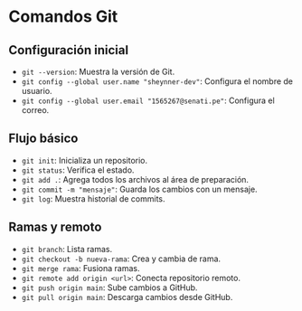 # Comandos Git

## Configuración inicial
- `git --version`: Muestra la versión de Git.
- `git config --global user.name "sheynner-dev"`: Configura el nombre de usuario.
- `git config --global user.email "1565267@senati.pe"`: Configura el correo.

## Flujo básico
- `git init`: Inicializa un repositorio.
- `git status`: Verifica el estado.
- `git add .`: Agrega todos los archivos al área de preparación.
- `git commit -m "mensaje"`: Guarda los cambios con un mensaje.
- `git log`: Muestra historial de commits.

## Ramas y remoto
- `git branch`: Lista ramas.
- `git checkout -b nueva-rama`: Crea y cambia de rama.
- `git merge rama`: Fusiona ramas.
- `git remote add origin <url>`: Conecta repositorio remoto.
- `git push origin main`: Sube cambios a GitHub.
- `git pull origin main`: Descarga cambios desde GitHub.
